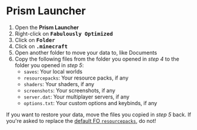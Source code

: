 # Prism Launcher

1. Open the **Prism Launcher**
2. Right-click on <kbd>**Fabulously Optimized**</kbd>
3. Click on <kbd>**Folder**</kbd>
4. Click on <kbd>**.minecraft**</kbd>
5. Open another folder to move your data to, like Documents
6. Copy the following files from the folder you opened in _step 4_ to the folder you opened in _step 5_:
   * `saves`: Your local worlds
   * `resourcepacks`: Your resource packs, if any
   * `shaders`: Your shaders, if any
   * `screenshots`: Your screenshots, if any
   * `server.dat`: Your multiplayer servers, if any
   * `options.txt`: Your custom options and keybinds, if any

If you want to restore your data, move the files you copied in _step 5_ back. If you're asked to replace the [default FO `resourcepacks`](../../info/resource-packs.md), do not!
